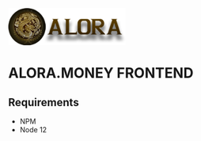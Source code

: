 <img align="center" src="/assets/logo.png" height="75" alt="ALORANODE" />
<br />

# ALORA.MONEY FRONTEND

## Requirements
* NPM
* Node 12
